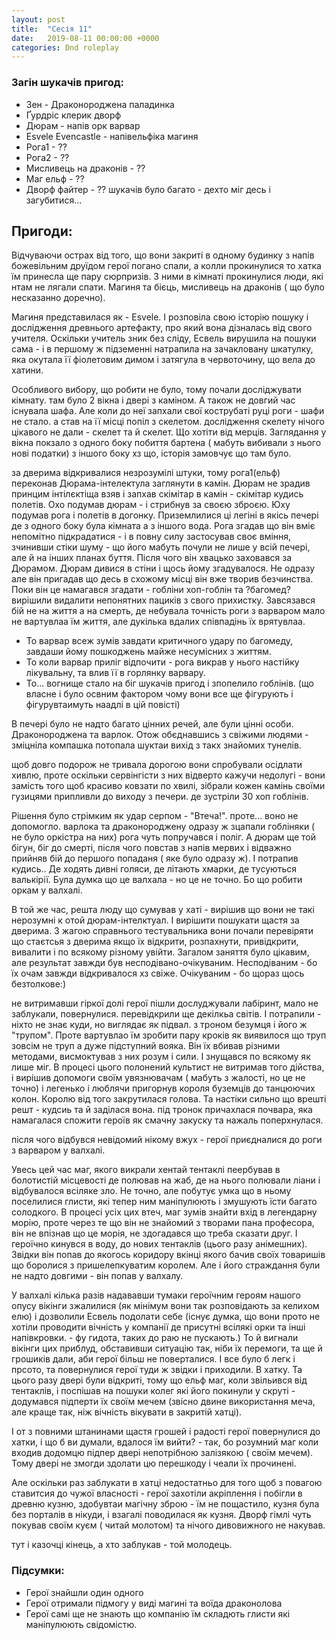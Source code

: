 ```yaml
---
layout: post
title:  "Сесія 11"
date:   2019-08-11 00:00:00 +0000
categories: Dnd roleplay
---
```

### Загін шукачів пригод:
* Зен - Драконороджена паладинка
* Ґурдріс клерик дворф
* Дюрам - напів орк варвар
* Esvele Evencastle - напівельфіка магиня
* Рога1 - ??
* Рога2  - ??
* Мисливець на драконів  - ??
* Маг ельф  - ??
* Дворф файтер  - ??
шукачів було багато - дехто міг десь і загубитися...

## Пригоди:
Відчуваючи острах від того, що вони закриті в одному будинку з напів божевільним друїдом герої погано спали, а колли прокинулися то хатка їм принесла ще пару сюрпризів. З ними в кімнаті прокинулися люди, які нтам не лягали спати. Магиня та бієць, мисливець на драконів ( що було несказанно доречно).

Магиня представилася як - Esvele. І розповіла свою історію пошуку і дослідження древнього артефакту, про який вона дізналась від свого учителя. Оскільки учитель зник без сліду, Есвель вирушила на пошуки сама - і в першому ж підземенні натрапила на зачакловану шкатулку, яка окутала її фіолетовим димом і затягула в червоточину, що вела до хатини.

Особливого вибору, що робити не було, тому почали досліджувати кімнату. там було 2 вікна і двері з каміном. А також не довгий час існувала шафа.
Але коли до неї запхали свої кострубаті руці роги - шафи не стало. а став на її місці попіл з скелетом. дослідження скелету нічого цікавого не дали - скелет та й скелет. Що хотіти від мерців. Заглядання у вікна покзало з одного боку побиття бартена ( мабуть вибивали з нього нові податки) з іншого боку хз що, історія замовчує що там було.

за дверима відкривалися незрозумілі штуки, тому рога1(ельф) переконав Дюрама-інтелектула заглянути в камін. Дюрам не зрадив принцим інтілєктіща взяв і запхав скімітар в камін - скімітар кудись полетів.
Охо подумав дюрам - і стрибнув за своєю зброєю.
Юху подумав рога і полетів в догонку.
Приземлилися ці легіні в якісь печері де з одного боку була кімната а з іншого вода.
Рога згадав що він вміє непомітно підкрадатися - і в повну силу застосував своє вміння, зчинивши стіки шуму - що його мабуть почули не лише у всій печері, але й на інших планах буття. Після чого він хвацько заховався за Дюрамом.
Дюрам дивися в стіни і щось йому згадувалося. Не одразу але він пригадав що десь в схожому місці він вже творив безчинства. Поки він це намагався згадати  - гобліни хоп-гоблін та ?багомед? вирішили видалити непонятних пациків з свого прихистку.
Завсязався бій не на життя а на смерть, де небувала точність роги з варваром мало не вартувлаа їм життя, але дукілька вдалих співпадінь їх врятувлаа.
* То варвар всеж зумів завдати критичного удару по багомеду, завдаши йому пошкоджень майже несумісних з життям. 
* То коли варвар приліг відпочити - рога викрав у нього настійку лікувальну, та влив її в горлянку варвару.
* То... вогнище стало на біг шукачів пригод і зпопелило гоблінів. (що власне і було освним фактором чому вони все ще фігурують і фігурувтаимуть наадлі в цій повісті)

В печері було не надто багато цінних речей, але були цінні особи.
Драконороджена та варлок.
Отож обєднавшись з свіжими людями - зміцніла компашка потопала шуктаи вихід з такх знайомих тунелів.

щоб довго подорож не тривала дорогою вони спробували осідлати хивлю, проте оскільки сервінгісти з них відверто кажучи недолугі - вони замість того щоб красиво ковзати по хвилі, зібрали кожен камінь своїми гузицями припливли до виходу з печери. де зустріли 30 хоп гоблінів.

Рішення було стрімким як удар серпом - "Втеча!". проте... воно не допомогло. варлока та драконороджену одразу ж зцапали гобліняки ( не було оркістра на них) рога чуть попручався і поліг. А дюрам ще той бігун, біг до смерті, після чого повстав з напів мервих і відважно прийняв бій до першого попаданя ( яке було одразу ж). І потрапив кудись.. Де ходять дивні голяси, де літають хмарки, де тусуються валькірії. Була думка що це валхала - но це не точно. Бо що робити оркам у валхалі.

В той же час, решта люду що сумував у хаті - вирішив що вони не такі нерозумні к отой дюрам-інтелктуал. І вирішити пошукати щастя за дверима. З жагою справнього тестувальника вони почали перевіряти що стаєтсья з дверима якщо їх відкрити, розпахнути, привідкрити, вивалити і по всякому різному увійти. Загалом заняття було цікавим, але результат завжди був несподівано-очікуваним. Несподіваним - бо їх очам завжди відкривалося хз свіже. Очікуваним - бо щораз щось безтолкове:)

не витримавши гіркої долі герої пішли дослуджували лабіринт, мало не заблукали, повернулися. перевідкрили ще декілкьа світів. І потрапили - ніхто не знає куди, но виглядає як підвал. з троном безумця і його ж "трупом". Проте вартувлао їм зробити пару кроків як виявилося що труп зовсім не труп а дуже підступний вояка. Він їх вбивав різними методами, висмоктував з них розум і сили. І знущався по всякому як лише міг. В процесі цього полонений культист не витримав того дійства, і вирішив допомоги своїм увязнювачам ( мабуть з жалості, но це не точно) і легенько і люблячи пригорнув короля буземців до танцюючих колон. Королю від того закрутилася голова. Та настіки сильно що врешті решт - кудсиь та й заділася вона.
під тронок причахлася почвара, яка намагалася спожити героїв як смачну закуску  та нажаль поперхнулася.

після чого відбувся невідомий нікому вжух - герої приєдналися до роги з варваром у валхалі.

Увесь цей час маг, якого викрали хентай тентаклі пеербував в болотистій місцевості де полював на жаб, де на нього полювали ліани і відбувалося всіляке зло.
Не точно, але побутує умка що в ньому поселилися глисти, які тепер ним маніпулюють і змушують їсти багато солодкого. В процесі усіх цих втеч, маг зумів знайти вхід в легендарну морію, проте через те що він не знайомий з творами пана професора, він не впізнав що це морія, не здогадався що треба сказати друг. І героїчно кинувся в воду, до нових тентаклів (цього разу анімешних). Звідки він попав до якогось коридору вкінці якого бачив своїх товаришів що боролися з пришелепкуватим королем. Але і його страждання були не надто довгими - він попав у валхалу.

У валхалі кілька разів надававши тумаки героїчним героям нашого опусу вікінги зжалилися (як мінімум вони так розповідають за келихом елю) і дозволили Есвель подолати себе (існує думка, що вони прото не хотіли проводити вічність у компанії де присутні всілякі орки та інші напівкровки. - фу гидота, таких до раю не пускають.) То й вигнали вікінги цих приблуд, обставивши ситуацію так, ніби їх перемоги, та ще й грошиків дали, аби герої більш не поверталися. І все було б легк і прсото, та повернулися герої туди ж звідки і приходили. В хатку. Та цього разу двері були відкриті, тому що ельф маг, коли звільився від тентаклів, і поспішав на пошуки колег які його покинули у скруті - додумався підперти їх своїм мечем (звісно двине використання меча, але краще так, ніж вічність вікувати в закритій хатці).

І от з повними штанинами щастя грошей і радості герої повернулися до хатки, і що б ви думали, вдалося їм вийти? - так, бо розумний маг коли входив додомцю підпер двері непотрібною залізякою ( своїм мечем). Тому двері не змогди здолати цю перешкоду і чеали їх прочинені.

Але оскільки раз заблукати в хатці недостатньо для того щоб з повагою ставитсия до чужої власності - герої захотіли акріплення і побігли в древню кузню, здобувтаи магічну зброю - їм не пощастило, кузня була без порталів в нікуди, і взагалі поводилася як кузня. Дворф гімлі чуть покував своїм куєм ( читай молотом) та нічого дивовижного не накував.

тут і казочці кінець, а хто заблукав - той молодець.


### Підсумки: 
* Герої знайшли один одного
* Герої отримали підмогу у виді магині та воїда драконолова
* Герої самі ще не знають що компанію їм складють глисти які маніпулюють свідомістю.